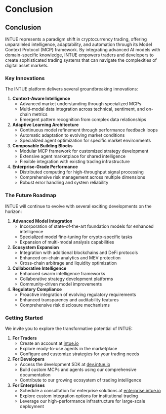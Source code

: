 # Conclusion

## Conclusion

INTUE represents a paradigm shift in cryptocurrency trading, offering unparalleled intelligence, adaptability, and automation through its Model Context Protocol (MCP) framework. By integrating advanced AI models with domain-specific knowledge, INTUE empowers traders and developers to create sophisticated trading systems that can navigate the complexities of digital asset markets.

### Key Innovations

The INTUE platform delivers several groundbreaking innovations:

1. **Context-Aware Intelligence**
   * Advanced market understanding through specialized MCPs
   * Multi-modal data integration across technical, sentiment, and on-chain metrics
   * Emergent pattern recognition from complex data relationships
2. **Adaptive Learning Architecture**
   * Continuous model refinement through performance feedback loops
   * Automatic adaptation to evolving market conditions
   * Specialized agent optimization for specific market environments
3. **Composable Building Blocks**
   * Modular MCP framework for customized strategy development
   * Extensive agent marketplace for shared intelligence
   * Flexible integration with existing trading infrastructure
4. **Enterprise-Grade Performance**
   * Distributed computing for high-throughput signal processing
   * Comprehensive risk management across multiple dimensions
   * Robust error handling and system reliability

### The Future Roadmap

INTUE will continue to evolve with several exciting developments on the horizon:

1. **Advanced Model Integration**
   * Incorporation of state-of-the-art foundation models for enhanced intelligence
   * Specialized model fine-tuning for crypto-specific tasks
   * Expansion of multi-modal analysis capabilities
2. **Ecosystem Expansion**
   * Integration with additional blockchains and DeFi protocols
   * Enhanced on-chain analytics and MEV protection
   * Cross-chain arbitrage and liquidity optimization
3. **Collaborative Intelligence**
   * Enhanced swarm intelligence frameworks
   * Collaborative strategy development platforms
   * Community-driven model improvements
4. **Regulatory Compliance**
   * Proactive integration of evolving regulatory requirements
   * Enhanced transparency and auditability features
   * Comprehensive risk disclosure mechanisms

### Getting Started

We invite you to explore the transformative potential of INTUE:

1. **For Traders**
   * Create an account at [intue.io](https://intue.io)
   * Explore ready-to-use agents in the marketplace
   * Configure and customize strategies for your trading needs
2. **For Developers**
   * Access the development SDK at [dev.intue.io](https://dev.intue.io)
   * Build custom MCPs and agents using our comprehensive documentation
   * Contribute to our growing ecosystem of trading intelligence
3. **For Enterprises**
   * Schedule a consultation for enterprise solutions at [enterprise.intue.io](https://enterprise.intue.io)
   * Explore custom integration options for institutional trading
   * Leverage our high-performance infrastructure for large-scale deployment
